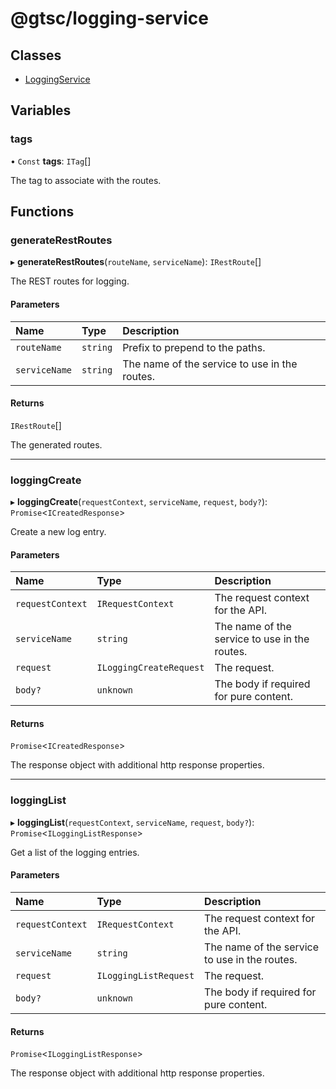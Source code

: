 # @gtsc/logging-service

## Classes

- [LoggingService](classes/LoggingService.md)

## Variables

### tags

• `Const` **tags**: `ITag`[]

The tag to associate with the routes.

## Functions

### generateRestRoutes

▸ **generateRestRoutes**(`routeName`, `serviceName`): `IRestRoute`[]

The REST routes for logging.

#### Parameters

| Name | Type | Description |
| :------ | :------ | :------ |
| `routeName` | `string` | Prefix to prepend to the paths. |
| `serviceName` | `string` | The name of the service to use in the routes. |

#### Returns

`IRestRoute`[]

The generated routes.

___

### loggingCreate

▸ **loggingCreate**(`requestContext`, `serviceName`, `request`, `body?`): `Promise`\<`ICreatedResponse`\>

Create a new log entry.

#### Parameters

| Name | Type | Description |
| :------ | :------ | :------ |
| `requestContext` | `IRequestContext` | The request context for the API. |
| `serviceName` | `string` | The name of the service to use in the routes. |
| `request` | `ILoggingCreateRequest` | The request. |
| `body?` | `unknown` | The body if required for pure content. |

#### Returns

`Promise`\<`ICreatedResponse`\>

The response object with additional http response properties.

___

### loggingList

▸ **loggingList**(`requestContext`, `serviceName`, `request`, `body?`): `Promise`\<`ILoggingListResponse`\>

Get a list of the logging entries.

#### Parameters

| Name | Type | Description |
| :------ | :------ | :------ |
| `requestContext` | `IRequestContext` | The request context for the API. |
| `serviceName` | `string` | The name of the service to use in the routes. |
| `request` | `ILoggingListRequest` | The request. |
| `body?` | `unknown` | The body if required for pure content. |

#### Returns

`Promise`\<`ILoggingListResponse`\>

The response object with additional http response properties.
